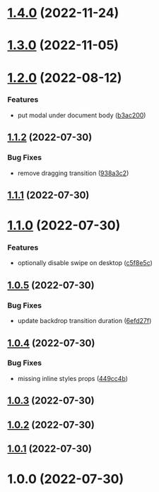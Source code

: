 # [1.4.0](https://github.com/azabraao/react-swipe-to-close-modal/compare/v1.3.0...v1.4.0) (2022-11-24)

# [1.3.0](https://github.com/azabraao/react-swipe-to-close-modal/compare/v1.2.0...v1.3.0) (2022-11-05)

# [1.2.0](https://github.com/azabraao/react-swipe-to-close-modal/compare/v1.1.2...v1.2.0) (2022-08-12)


### Features

* put modal under document body ([b3ac200](https://github.com/azabraao/react-swipe-to-close-modal/commit/b3ac200bf6a1f2ac4d1fa3e5c7169be5ec95c906))

## [1.1.2](https://github.com/azabraao/react-swipe-to-close-modal/compare/v1.1.1...v1.1.2) (2022-07-30)


### Bug Fixes

* remove dragging transition ([938a3c2](https://github.com/azabraao/react-swipe-to-close-modal/commit/938a3c2e6fac54347d87b33155a3af92802c4a23))

## [1.1.1](https://github.com/azabraao/react-swipe-to-close-modal/compare/v1.1.0...v1.1.1) (2022-07-30)

# [1.1.0](https://github.com/azabraao/react-swipe-to-close-modal/compare/v1.0.5...v1.1.0) (2022-07-30)


### Features

* optionally disable swipe on desktop ([c5f8e5c](https://github.com/azabraao/react-swipe-to-close-modal/commit/c5f8e5c1eb8bfc9c0ffa8cd4d9d56825044d512d))

## [1.0.5](https://github.com/azabraao/react-swipe-to-close-modal/compare/v1.0.4...v1.0.5) (2022-07-30)


### Bug Fixes

* update backdrop transition duration ([6efd27f](https://github.com/azabraao/react-swipe-to-close-modal/commit/6efd27f1494c5da56ee0bc3493fc5dbf09aad144))

## [1.0.4](https://github.com/azabraao/react-swipe-to-close-modal/compare/v1.0.3...v1.0.4) (2022-07-30)


### Bug Fixes

* missing inline styles props ([449cc4b](https://github.com/azabraao/react-swipe-to-close-modal/commit/449cc4b165a5e5d772b1cd28184fa4fb5137635d))

## [1.0.3](https://github.com/azabraao/react-swipe-to-close-modal/compare/v1.0.2...v1.0.3) (2022-07-30)

## [1.0.2](https://github.com/azabraao/react-swipe-to-close-modal/compare/v1.0.1...v1.0.2) (2022-07-30)

## [1.0.1](https://github.com/azabraao/react-swipe-to-close-modal/compare/v1.0.0...v1.0.1) (2022-07-30)

# 1.0.0 (2022-07-30)
